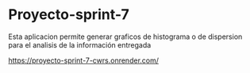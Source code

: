 # Proyecto-sprint-7
Esta aplicacion permite generar graficos de histograma o de dispersion para el analisis de la información entregada

https://proyecto-sprint-7-cwrs.onrender.com/
